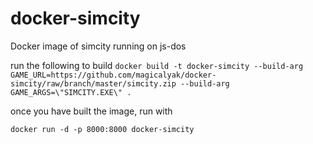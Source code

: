 # docker-simcity

Docker image of simcity running on js-dos

run the following to build
`docker build -t docker-simcity --build-arg GAME_URL=https://github.com/magicalyak/docker-simcity/raw/branch/master/simcity.zip --build-arg GAME_ARGS=\"SIMCITY.EXE\" .`

once you have built the image, run with 

`docker run -d -p 8000:8000 docker-simcity`
